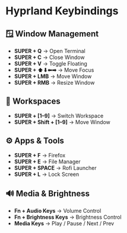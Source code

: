 # Hyprland Keybindings

## 🪟 Window Management
- **SUPER + Q** → Open Terminal  
- **SUPER + C** → Close Window  
- **SUPER + V** → Toggle Floating  
- **SUPER + ⬆⬇⬅➡** → Move Focus  
- **SUPER + LMB** → Move Window  
- **SUPER + RMB** → Resize Window  

## 🔀 Workspaces
- **SUPER + [1–9]** → Switch Workspace  
- **SUPER + Shift + [1–9]** → Move Window  

## ⚙️ Apps & Tools
- **SUPER + F** → Firefox  
- **SUPER + E** → File Manager  
- **SUPER + SPACE** → Rofi Launcher  
- **SUPER + L** → Lock Screen  

## 🔊 Media & Brightness
- **Fn + Audio Keys** → Volume Control  
- **Fn + Brightness Keys** → Brightness Control  
- **Media Keys** → Play / Pause / Next / Prev  

